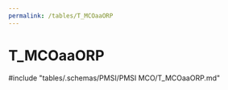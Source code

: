 ```yaml
---
permalink: /tables/T_MCOaaORP
---
```

# T\_MCOaaORP
<!-- SPDX-License-Identifier: MPL-2.0 -->

<!-- ATTENTION : Ne pas supprimer ou modifier la ligne ci-dessous -->
#include "tables/.schemas/PMSI/PMSI MCO/T_MCOaaORP.md"
<!-- ATTENTION : Ne pas supprimer ou modifier la ligne ci-dessus -->
